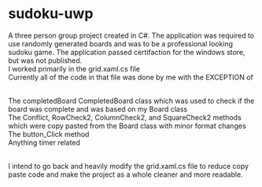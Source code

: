 # sudoku-uwp
A three person group project created in C#.
The application was required to use randomly generated boards and was to be a professional looking sudoku game.
The application passed certifaction for the windows store, but was not published.<br/>
I worked primarily in the grid.xaml.cs file<br/>
Currently all of the code in that file was done by me with the EXCEPTION of<br/><br/>

The completedBoard CompletedBoard class which was used to check if the board was complete and was based on my Board class<br/>
The Conflict, RowCheck2, ColumnCheck2, and SquareCheck2 methods which were copy pasted from the Board class with minor format changes<br/>
The button_Click method<br/>
Anything timer related<br/><br/>

I intend to go back and heavily modify the grid.xaml.cs file to reduce copy paste code and make the project as a whole cleaner and more readable.
